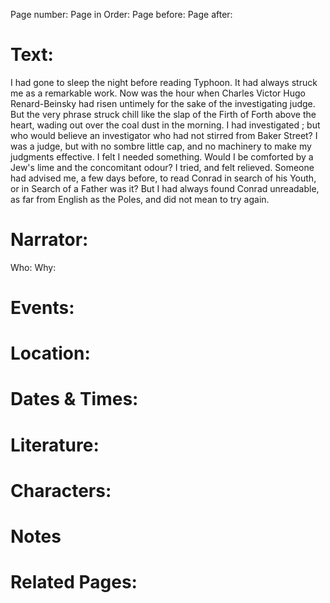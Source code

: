 Page number:
Page in Order:
Page before:
Page after:

# Text:
I had gone to sleep the night before reading Typhoon. It had always struck me as a remarkable work. Now was the hour when Charles Victor Hugo Renard-Beinsky had risen untimely for the sake of the investigating judge. But the very phrase struck chill like the slap of the Firth of Forth above the heart, wading out over the coal dust in the morning. I had investigated ; but who would believe an investigator who had not stirred from Baker Street? I was a judge, but with no sombre little cap, and no machinery to make my judgments effective. I felt I needed something. Would I be comforted by a Jew's lime and the concomitant odour? I tried, and felt relieved. Someone had advised me, a few days before, to read Conrad in search of his Youth, or in Search of a Father was it? But I had always found Conrad unreadable, as far from English as the Poles, and did not mean to try again.



# Narrator:
Who:
Why:

# Events:

# Location:

# Dates & Times:

# Literature:

# Characters:

# Notes

# Related Pages:

